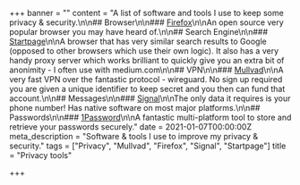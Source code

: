 +++
banner = ""
content = "A list of software and tools I use to keep some privacy & security.\n\n## Browser\n\n### [Firefox](https://www.mozilla.org/en-US/firefox/new/)\n\nAn open source very popular browser you may have heard of.\n\n## Search Engine\n\n### [Startpage](https://www.startpage.com/)\n\nA browser that has very similar search results to Google (opposed to other browsers which use their own logic). It also has a very handy proxy server which works brilliant to quickly give you an extra bit of anonimity - I often use with medium.com\n\n## VPN\n\n### [Mullvad](https://mullvad.net/en/)\n\nA very fast VPN over the fantastic protocol - wireguard. No sign up required you are given a unique identifier to keep secret and you then can fund that account.\n\n## Messages\n\n### [Signal](https://signal.org/en/)\n\nThe only data it requires is your phone number! Has native software on most major platforms.\n\n## Passwords\n\n### [1Password](https://1password.com/)\n\nA fantastic multi-platform tool to store and retrieve your passwords securely."
date = 2021-01-07T00:00:00Z
meta_description = "Software & tools I use to improve my privacy & security."
tags = ["Privacy", "Mullvad", "Firefox", "Signal", "Startpage"]
title = "Privacy tools"

+++
